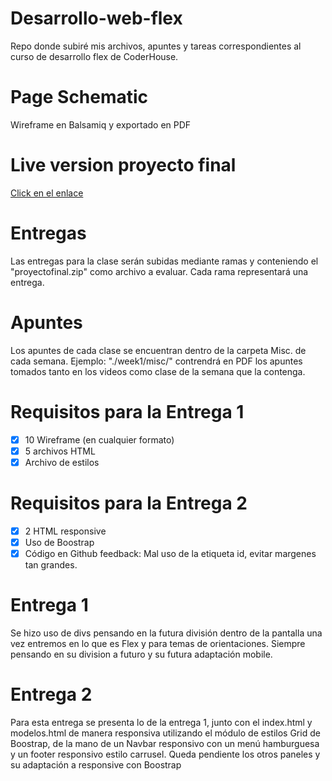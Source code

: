 # Desarrollo-web-flex
 Repo donde subiré mis archivos, apuntes y tareas correspondientes al curso de desarrollo flex de CoderHouse.

 # Page Schematic
 Wireframe en Balsamiq y exportado en PDF

# Live version proyecto final
[Click en el enlace](https://desarrollo-web-flex.vercel.app/)

# Entregas
 Las entregas para la clase serán subidas mediante ramas y conteniendo el "proyectofinal.zip" como archivo a evaluar. Cada rama representará una entrega.

 # Apuntes
 Los apuntes de cada clase se encuentran dentro de la carpeta Misc. de cada semana. Ejemplo:  "./week1/misc/" contrendrá en PDF los apuntes tomados tanto en los videos como clase de la semana que la contenga.

# Requisitos para la Entrega 1

- [X] 10 Wireframe (en cualquier formato)
- [X] 5 archivos HTML
- [X] Archivo de estilos

# Requisitos para la Entrega 2

- [X] 2 HTML responsive
- [X] Uso de Boostrap
- [X] Código en Github
feedback: Mal uso de la etiqueta id, evitar margenes tan grandes.
# Entrega 1
Se hizo uso de divs pensando en la futura división dentro de la pantalla una vez entremos en lo que es Flex y para temas de orientaciones. Siempre pensando en su division a futuro y su futura adaptación mobile.

# Entrega 2
Para esta entrega se presenta lo de la entrega 1, junto con el index.html y modelos.html de manera responsiva utilizando el módulo de estilos Grid de Boostrap, de la mano de un Navbar responsivo con un menú hamburguesa y un footer responsivo estilo carrusel. Queda pendiente los otros paneles y su adaptación a responsive con Boostrap
